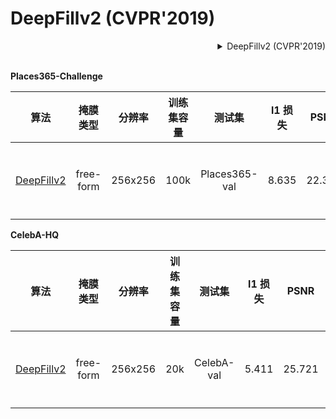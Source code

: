 # DeepFillv2 (CVPR'2019)

<!-- [ALGORITHM] -->

<details>
<summary align="right">DeepFillv2 (CVPR'2019)</summary>

```bibtex
@inproceedings{yu2019free,
  title={Free-form image inpainting with gated convolution},
  author={Yu, Jiahui and Lin, Zhe and Yang, Jimei and Shen, Xiaohui and Lu, Xin and Huang, Thomas S},
  booktitle={Proceedings of the IEEE International Conference on Computer Vision},
  pages={4471--4480},
  year={2019}
}
```

</details>

<br/>

**Places365-Challenge**

|                                     算法                                      | 掩膜类型  | 分辨率  | 训练集容量 |    测试集     | l1 损失 |  PSNR  | SSIM  | GPU 信息 |                                                                                                                             下载                                                                                                                              |
| :---------------------------------------------------------------------------: | :-------: | :-----: | :--------: | :-----------: | :-----: | :----: | :---: | :------: | :-----------------------------------------------------------------------------------------------------------------------------------------------------------------------------------------------------------------------------------------------------------: |
| [DeepFillv2](/configs/inpaintors/deepfillv2/deepfillv2_256x256_8x2_places.py) | free-form | 256x256 |    100k    | Places365-val |  8.635  | 22.398 | 0.815 |    8     | [模型](https://download.openmmlab.com/mmediting/inpainting/deepfillv2/deepfillv2_256x256_8x2_places_20200619-10d15793.pth) \| [日志](https://download.openmmlab.com/mmediting/inpainting/deepfillv2/deepfillv2_256x256_8x2_places_20200619-10d15793.log.json) |

**CelebA-HQ**

|                                     算法                                      | 掩膜类型  | 分辨率  | 训练集容量 |   测试集   | l1 损失 |  PSNR  | SSIM  | GPU 信息 |                                                                                                                             下载                                                                                                                              |
| :---------------------------------------------------------------------------: | :-------: | :-----: | :--------: | :--------: | :-----: | :----: | :---: | :------: | :-----------------------------------------------------------------------------------------------------------------------------------------------------------------------------------------------------------------------------------------------------------: |
| [DeepFillv2](/configs/inpaintors/deepfillv2/deepfillv2_256x256_8x2_celeba.py) | free-form | 256x256 |    20k     | CelebA-val |  5.411  | 25.721 | 0.871 |    8     | [模型](https://download.openmmlab.com/mmediting/inpainting/deepfillv2/deepfillv2_256x256_8x2_celeba_20200619-c96e5f12.pth) \| [日志](https://download.openmmlab.com/mmediting/inpainting/deepfillv2/deepfillv2_256x256_8x2_celeba_20200619-c96e5f12.log.json) |
